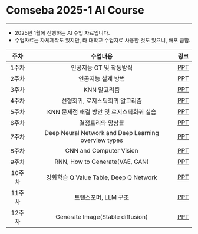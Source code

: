 # Comseba 2025-1 AI Course
--------------------------------------------
* 2025년 1월에 진헹하는 AI 수업 자료입니다.
* 수업자료는 자체제작도 있지만, 타 대학교 수업자료 사용한 것도 있으니, 배포 금함.

|주차|수업내용|링크|
|:---:|:---:|:---:|
|1주차|인공지능 OT 및 작동방식|[PPT](https://github.com/CSB-Songdo-International-Portfolio/2025-1_MLDL_course/blob/main/1week%20ai%20overview.pdf)|
|2주차|인공지능 설계 방법|[PPT](https://github.com/CSB-Songdo-International-Portfolio/2025-1_MLDL_course/blob/main/2week%20ml%20types%20and%20KNN.pdf)|
|3주차|KNN 알고리즘|[PPT](https://github.com/CSB-Songdo-International-Portfolio/2025-1_MLDL_course/blob/main/3week%20KNN%20overview.pdf)|
|4주차|선형회귀, 로지스틱회귀 알고리즘|[PPT](https://github.com/CSB-Songdo-International-Portfolio/2025-1_MLDL_course/blob/main/4week%20linear%2Clogistic_regression.pdf)|
|5주차|KNN 문제점 해결 방안 및 로지스틱회귀 실습|[PPT](https://github.com/CSB-Songdo-International-Portfolio/2025-1_MLDL_course/blob/main/KNN%EA%B3%BC%20%EB%A1%9C%EC%A7%80%EC%8A%A4%ED%8B%B1.pdf)|
|6주차|결정트리와 앙상블|[PPT](https://github.com/CSB-Songdo-International-Portfolio/2025-1_MLDL_course/blob/main/%EA%B2%B0%EC%A0%95%ED%8A%B8%EB%A6%AC%EC%99%80%20%EC%95%99%EC%83%81%EB%B8%94.pdf)|
|7주차|Deep Neural Network and Deep Learning overview types|[PPT]()|
|8주차|CNN and Computer Vision|[PPT]()|
|9주차|RNN, How to Generate(VAE, GAN)|[PPT]()|
|10주차|강화학습 Q Value Table, Deep Q Network|[PPT]()|
|11주차|트랜스포머, LLM 구조|[PPT]()|
|12주차|Generate Image(Stable diffusion)|[PPT]()|

